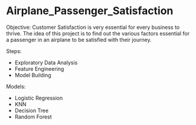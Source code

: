 # Airplane_Passenger_Satisfaction

Objective:
Customer Satisfaction is very essential for every business to thrive. The idea of this project is to find out the various factors essential for a passenger in an airplane to be satisfied with their journey.


Steps:
* Exploratory Data Analysis
* Feature Engineering
* Model Building

Models:
 * Logistic Regression
 * KNN
 * Decision Tree
 * Random Forest
